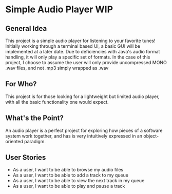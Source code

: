 # Simple Audio Player WIP

## General Idea

This project is a simple audio player for listening to your
favorite tunes! Initially working through a terminal based
UI, a basic GUI will be implemented at a later date. Due to
deficiencies with Java's audio format handling, it will only
play a specific set of formats. In the case of this project,
I choose to assume the user will only provide uncompressed
MONO .wav files, and not .mp3 simply wrapped as .wav

## For Who?

This project is for those looking for a lightweight but
limited audio player, with all the basic functionality one
would expect.

## What's the Point?

An audio player is a perfect project for exploring how pieces
of a software system work together, and has is very intuitively
expressed in an object-oriented paradigm.


## User Stories

* As a user, I want to be able to browse my audio files
* As a user, I want to be able to add a track to my queue
* As a user, I want to be able to view the next track in my queue
* As a user, I want to be able to play and pause a track

